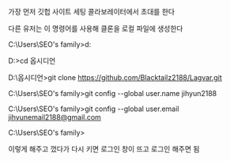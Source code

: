 
가장 먼저 깃헙 사이트 세팅 콜라보레이터에서 초대를 한다

다른 유저는 이 명령어를 사용해 클론을 로컬 파일에 생성한다

C:\Users\SEO's family>d:

D:\>cd 옵시디언

D:\옵시디언>git clone https://github.com/Blacktailz2188/Lagvar.git


C:\Users\SEO's family>git config --global user.name jihyun2188

C:\Users\SEO's family>git config --global user.email jihyunemail2188@gmail.com

C:\Users\SEO's family>

이렇게 해주고 껐다가 다시 키면 로그인 창이 뜨고 로그인 해주면 됨